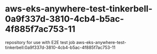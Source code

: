 # aws-eks-anywhere-test-tinkerbell-0a9f337d-3810-4cb4-b5ac-4f885f7ac753-11
repository for use with E2E test job aws-eks-anywhere-test-tinkerbell:0a9f337d-3810-4cb4-b5ac-4f885f7ac753-11
